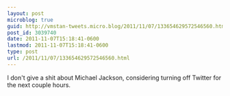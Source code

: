 ```yaml
---
layout: post
microblog: true
guid: http://vmstan-tweets.micro.blog/2011/11/07/133654629572546560.html
post_id: 3039740
date: 2011-11-07T15:18:41-0600
lastmod: 2011-11-07T15:18:41-0600
type: post
url: /2011/11/07/133654629572546560.html
---
```

I don't give a shit about Michael Jackson, considering turning off Twitter for the next couple hours.
